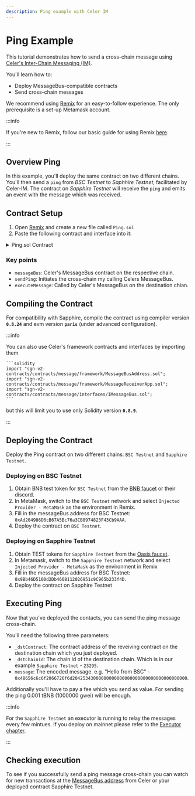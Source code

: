 ```yaml
---
description: Ping example with Celer IM
---
```


# Ping Example

This tutorial demonstrates how to send a cross-chain message using
[Celer's Inter-Chain Messaging (IM)].

[Celer's Inter-Chain Messaging (IM)]: https://im-docs.celer.network/

You'll learn how to:

 - Deploy MessageBus-compatible contracts
 - Send cross-chain messages

We recommend using [Remix] for an easy-to-follow experience.
The only prerequisite is a set-up Metamask account.

:::info

If you're new to Remix, follow our basic guide for using Remix
[here][dapp-remix].

[dapp-remix]: /dapp/tools/remix.md

:::

## Overview Ping

In this example, you'll deploy the same contract on two different chains.
You'll then send a `ping` from *BSC Testnet* to *Saphhire Testnet*, facilitated
by Celer-IM.
The contract on *Sapphire Testnet* will receive the `ping` and emits an event
with the message which was received.

## Contract Setup

1. Open [Remix] and create a new file called `Ping.sol`
2. Paste the following contract and interface into it:

 <details>
    <summary> Ping.sol Contract </summary>

    ```solidity title="Ping.sol" showLineNumbers
    // SPDX-License-Identifier: MIT
    pragma solidity ^0.8.0;

    interface IMessageBus {
            function sendMessage(
            address _receiver,
            uint256 _dstChainId,
            bytes calldata _message
        ) external payable;
    }


    contract Ping  {
        address public messageBus;

        event MessageReceived(
            address srcContract,
            uint64 srcChainId,
            address sender,
            bytes message
        );


        enum ExecutionStatus {
            Fail, // execution failed, finalized
            Success, // execution succeeded, finalized
            Retry // execution rejected, can retry later
        }

        constructor(address _messageBus) {
            messageBus = _messageBus;
        }

        modifier onlyMessageBus() {
            require(msg.sender == messageBus, "caller is not message bus");
            _;
        }


        function sendPing(
            address _dstContract,
            uint64 _dstChainId,
            bytes calldata _message
        ) external payable {
            bytes memory message = abi.encode(msg.sender, _message);
            IMessageBus(messageBus).sendMessage{value: msg.value}(_dstContract, _dstChainId, message);
        }

        function executeMessage(
            address _srcContract,
            uint64 _srcChainId,
            bytes calldata _message,
            address // executor
        ) external payable onlyMessageBus returns (ExecutionStatus) {
            (address sender, bytes memory message) = abi.decode(
                (_message),
                (address, bytes)
            );
            emit MessageReceived(_srcContract, _srcChainId, sender, message);
            return ExecutionStatus.Success;
        }
    }
    ```
</details>

### Key points

- `messageBus`: Celer's MessageBus contract on the respective chain.
- `sendPing`: Initiates the cross-chain my calling Celers MessageBus.
- `executeMessage`: Called by Celer's MessageBus on the destination chian.

## Compiling the Contract

For compatibility with Sapphire, compile the contract using compiler version
**`0.8.24`** and evm version **`paris`** (under advanced configuration).

:::info

You can also use Celer's framework contracts and interfaces by importing them

    ```solidity
    import "sgn-v2-contracts/contracts/message/framework/MessageBusAddress.sol";
    import "sgn-v2-contracts/contracts/message/framework/MessageReceiverApp.sol";
    import "sgn-v2-contracts/contracts/message/interfaces/IMessageBus.sol";
    ```

but this will limit you to use only Solidity version **`0.8.9`**.

:::

## Deploying the Contract

Deploy the Ping contract on two different chains: `BSC Testnet` and
`Sapphire Testnet`.

### Deploying on BSC Testnet

1. Obtain BNB test token for `BSC Testnet` from the [BNB faucet] or their
   discord.
2. In MetaMask, switch to the `BSC Testnet` network and select
   `Injected Provider - MetaMask` as the environment in Remix.
3. Fill in the messageBus address for BSC Testnet:
   `0xAd204986D6cB67A5Bc76a3CB8974823F43Cb9AAA`.
4. Deploy the contract on `BSC Testnet`.


[BNB faucet]: https://www.bnbchain.org/en/testnet-faucet

### Deploying on Sapphire Testnet

1. Obtain TEST tokens for `Sapphire Testnet` from the [Oasis faucet].
2. In Metamask, switch to the `Sapphire Testnet` network and select
   `Injected Provider - MetaMask` as the environment in Remix
3. Fill in the messageBus address for BSC Testnet:
   `0x9Bb46D5100d2Db4608112026951c9C965b233f4D`.  
4. Deploy the contract on Sapphire Testnet

[Oasis Faucet]: https://faucet.testnet.oasis.io/

## Executing Ping

Now that you've deployed the contacts, you can send the ping message
cross-chain.

You'll need the following three parameters:

- `_dstContract`: The contract address of the reveiving contract on the
  destination chain which you just deployed.
- `_dstChainId`: The chain id of the destination chain. Which is in our
  example `Sapphire Testnet` - `23295`.
- `message`: The encoded message. e.g. "Hello from BSC" -
  `0x48656c6c6f2066726f6d20425343000000000000000000000000000000000000`.

Additionally you'll have to pay a fee which you send as value. For sending the
ping 0.001 tBNB (1000000 gwei) will be enough.

:::info

For the `Sapphire Testnet` an executor is running to relay the messages every
few mintues. If you deploy on mainnet please refer to the [Executor chapter].

:::

[Executor chapter]: ./README.md#executor

## Checking execution

To see if you successfully send a ping message cross-chain you can watch for
new transactions at the [MessageBus address] from Celer or your deployed
contract Sapphire Testnet.

[MessageBus address]: https://explorer.oasis.io/testnet/sapphire/address/0x9Bb46D5100d2Db4608112026951c9C965b233f4D

[Remix]: https://remix.ethereum.org/
